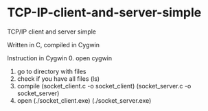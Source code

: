 # TCP-IP-client-and-server-simple
TCP/IP client and server simple

Written in C, compiled in Cygwin

Instruction in Cygwin
0. open cygwin
1. go to directory with files
2. check if you have all files  (ls)
3. compile (socket_client.c -o socket_client) (socket_server.c -o socket_server)
4. open (./socket_client.exe) (./socket_server.exe)
